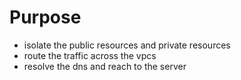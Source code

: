 # Purpose

- isolate the public resources and private resources
- route the traffic across the vpcs
- resolve the dns and reach to the server
